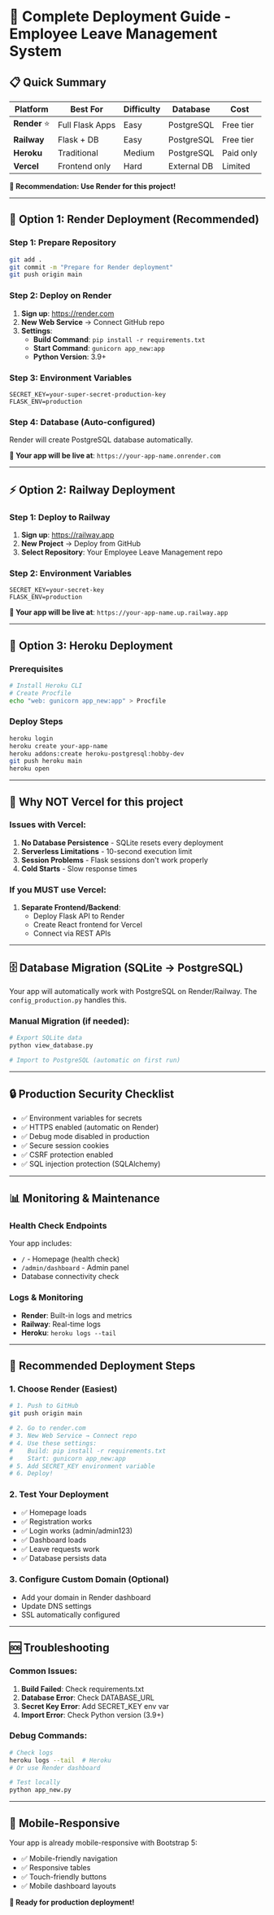 # 🚀 Complete Deployment Guide - Employee Leave Management System

## 📋 **Quick Summary**

| Platform | Best For | Difficulty | Database | Cost |
|----------|----------|------------|----------|------|
| **Render** ⭐ | Full Flask Apps | Easy | PostgreSQL | Free tier |
| **Railway** | Flask + DB | Easy | PostgreSQL | Free tier |
| **Heroku** | Traditional | Medium | PostgreSQL | Paid only |
| **Vercel** | Frontend only | Hard | External DB | Limited |

**🎯 Recommendation: Use Render for this project!**

---

## 🌟 **Option 1: Render Deployment (Recommended)**

### Step 1: Prepare Repository
```bash
git add .
git commit -m "Prepare for Render deployment"
git push origin main
```

### Step 2: Deploy on Render
1. **Sign up**: https://render.com
2. **New Web Service** → Connect GitHub repo
3. **Settings**:
   - **Build Command**: `pip install -r requirements.txt`
   - **Start Command**: `gunicorn app_new:app`
   - **Python Version**: 3.9+

### Step 3: Environment Variables
```
SECRET_KEY=your-super-secret-production-key
FLASK_ENV=production
```

### Step 4: Database (Auto-configured)
Render will create PostgreSQL database automatically.

**🎉 Your app will be live at**: `https://your-app-name.onrender.com`

---

## ⚡ **Option 2: Railway Deployment**

### Step 1: Deploy to Railway
1. **Sign up**: https://railway.app
2. **New Project** → Deploy from GitHub
3. **Select Repository**: Your Employee Leave Management repo

### Step 2: Environment Variables
```
SECRET_KEY=your-secret-key
FLASK_ENV=production
```

**🎉 Your app will be live at**: `https://your-app-name.up.railway.app`

---

## 🔧 **Option 3: Heroku Deployment**

### Prerequisites
```bash
# Install Heroku CLI
# Create Procfile
echo "web: gunicorn app_new:app" > Procfile
```

### Deploy Steps
```bash
heroku login
heroku create your-app-name
heroku addons:create heroku-postgresql:hobby-dev
git push heroku main
heroku open
```

---

## 🚫 **Why NOT Vercel for this project**

### Issues with Vercel:
1. **No Database Persistence** - SQLite resets every deployment
2. **Serverless Limitations** - 10-second execution limit
3. **Session Problems** - Flask sessions don't work properly
4. **Cold Starts** - Slow response times

### If you MUST use Vercel:
1. **Separate Frontend/Backend**:
   - Deploy Flask API to Render
   - Create React frontend for Vercel
   - Connect via REST APIs

---

## 🗄️ **Database Migration (SQLite → PostgreSQL)**

Your app will automatically work with PostgreSQL on Render/Railway. The `config_production.py` handles this.

### Manual Migration (if needed):
```python
# Export SQLite data
python view_database.py

# Import to PostgreSQL (automatic on first run)
```

---

## 🔒 **Production Security Checklist**

- ✅ Environment variables for secrets
- ✅ HTTPS enabled (automatic on Render)
- ✅ Debug mode disabled in production
- ✅ Secure session cookies
- ✅ CSRF protection enabled
- ✅ SQL injection protection (SQLAlchemy)

---

## 📊 **Monitoring & Maintenance**

### Health Check Endpoints
Your app includes:
- `/` - Homepage (health check)
- `/admin/dashboard` - Admin panel
- Database connectivity check

### Logs & Monitoring
- **Render**: Built-in logs and metrics
- **Railway**: Real-time logs
- **Heroku**: `heroku logs --tail`

---

## 🎯 **Recommended Deployment Steps**

### 1. Choose Render (Easiest)
```bash
# 1. Push to GitHub
git push origin main

# 2. Go to render.com
# 3. New Web Service → Connect repo
# 4. Use these settings:
#    Build: pip install -r requirements.txt
#    Start: gunicorn app_new:app
# 5. Add SECRET_KEY environment variable
# 6. Deploy!
```

### 2. Test Your Deployment
- ✅ Homepage loads
- ✅ Registration works
- ✅ Login works (admin/admin123)
- ✅ Dashboard loads
- ✅ Leave requests work
- ✅ Database persists data

### 3. Configure Custom Domain (Optional)
- Add your domain in Render dashboard
- Update DNS settings
- SSL automatically configured

---

## 🆘 **Troubleshooting**

### Common Issues:
1. **Build Failed**: Check requirements.txt
2. **Database Error**: Check DATABASE_URL
3. **Secret Key Error**: Add SECRET_KEY env var
4. **Import Error**: Check Python version (3.9+)

### Debug Commands:
```bash
# Check logs
heroku logs --tail  # Heroku
# Or use Render dashboard

# Test locally
python app_new.py
```

---

## 📱 **Mobile-Responsive**

Your app is already mobile-responsive with Bootstrap 5:
- ✅ Mobile-friendly navigation
- ✅ Responsive tables
- ✅ Touch-friendly buttons
- ✅ Mobile dashboard layouts

**🎉 Ready for production deployment!**
